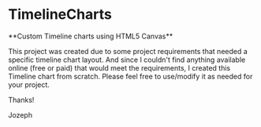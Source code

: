 <h1>TimelineCharts</h1>
**Custom Timeline charts using HTML5 Canvas**

This project was created due to some project requirements that needed a specific timeline chart layout. And since I couldn't find anything available online (free or paid) that would meet the requirements, I created this Timeline chart from scratch. Please feel free to use/modify it as needed for your project.

Thanks!

Jozeph
